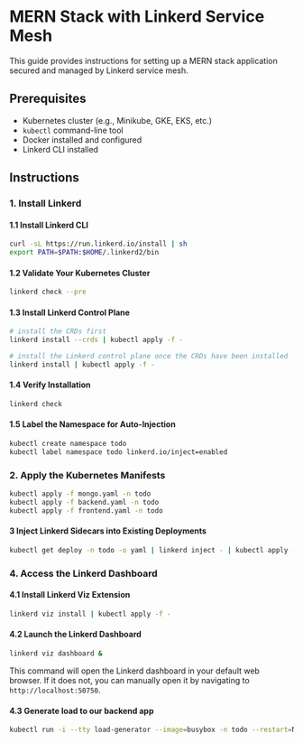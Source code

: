 
# MERN Stack with Linkerd Service Mesh

This guide provides instructions for setting up a MERN stack application secured and managed by Linkerd service mesh.

## Prerequisites

- Kubernetes cluster (e.g., Minikube, GKE, EKS, etc.)
- `kubectl` command-line tool
- Docker installed and configured
- Linkerd CLI installed

## Instructions

### 1. Install Linkerd

#### 1.1 Install Linkerd CLI

```bash
curl -sL https://run.linkerd.io/install | sh
export PATH=$PATH:$HOME/.linkerd2/bin
```

#### 1.2 Validate Your Kubernetes Cluster

```bash
linkerd check --pre
```

#### 1.3 Install Linkerd Control Plane

```bash
# install the CRDs first
linkerd install --crds | kubectl apply -f -

# install the Linkerd control plane once the CRDs have been installed
linkerd install | kubectl apply -f -
```

#### 1.4 Verify Installation

```bash
linkerd check
```

#### 1.5 Label the Namespace for Auto-Injection

```bash
kubectl create namespace todo
kubectl label namespace todo linkerd.io/inject=enabled
```


### 2. Apply the Kubernetes Manifests

```bash
kubectl apply -f mongo.yaml -n todo
kubectl apply -f backend.yaml -n todo
kubectl apply -f frontend.yaml -n todo
```

#### 3 Inject Linkerd Sidecars into Existing Deployments

```bash
kubectl get deploy -n todo -o yaml | linkerd inject - | kubectl apply -f -
```

### 4. Access the Linkerd Dashboard

#### 4.1 Install Linkerd Viz Extension

```bash
linkerd viz install | kubectl apply -f -
```

#### 4.2 Launch the Linkerd Dashboard

```bash
linkerd viz dashboard &
```
This command will open the Linkerd dashboard in your default web browser. If it does not, you can manually open it by navigating to `http://localhost:50750`.

#### 4.3 Generate load to our backend app

```bash
kubectl run -i --tty load-generator --image=busybox -n todo --restart=Never --rm -- /bin/sh -c "while true; do wget -qO- http://backend:5000/todos; done"
```